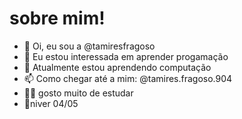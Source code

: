 # sobre mim!

- 👋 Oi, eu sou a @tamiresfragoso
- 👀 Eu estou interessada em aprender progamação 
- 🌱 Atualmente estou aprendendo computação
- 📫 Como chegar até a mim: @tamires.fragoso.904
- ✍🏻 gosto muito de estudar
- 🥳niver 04/05

